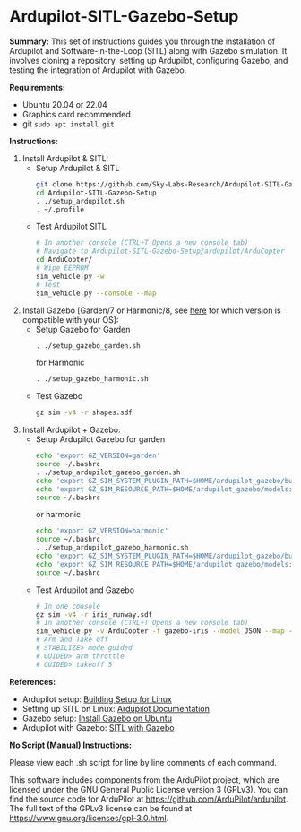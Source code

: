 # Ardupilot-SITL-Gazebo-Setup

**Summary:**
This set of instructions guides you through the installation of Ardupilot and Software-in-the-Loop (SITL) along with Gazebo simulation. It involves cloning a repository, setting up Ardupilot, configuring Gazebo, and testing the integration of Ardupilot with Gazebo.

**Requirements:**

- Ubuntu 20.04 or 22.04
- Graphics card recommended
- git `sudo apt install git`

**Instructions:**
1. Install Ardupilot & SITL:
   - Setup Ardupilot & SITL
      ```bash
      git clone https://github.com/Sky-Labs-Research/Ardupilot-SITL-Gazebo-Setup.git
      cd Ardupilot-SITL-Gazebo-Setup
      . ./setup_ardupilot.sh
      . ~/.profile 
      ```
   - Test Ardupilot SITL
      ```bash
      # In another console (CTRL+T Opens a new console tab)
      # Navigate to Ardupilot-SITL-Gazebo-Setup/ardupilot/ArduCopter
      cd ArduCopter/
      # Wipe EEPROM
      sim_vehicle.py -w
      # Test
      sim_vehicle.py --console --map
      ```
3. Install Gazebo [Garden/7 or Harmonic/8, see [here](https://gazebosim.org/docs/latest/getstarted/) for which version is compatible with your OS]:
   - Setup Gazebo
      for Garden
      ```bash
      . ./setup_gazebo_garden.sh
      ```
      for Harmonic
      ```bash
      . ./setup_gazebo_harmonic.sh
      ```
   - Test Gazebo
      ```bash
      gz sim -v4 -r shapes.sdf
      ```
4. Install Ardupilot + Gazebo:
   - Setup Ardupilot Gazebo for garden
      ```bash
      echo 'export GZ_VERSION=garden' 
      source ~/.bashrc
      . ./setup_ardupilot_gazebo_garden.sh
      echo 'export GZ_SIM_SYSTEM_PLUGIN_PATH=$HOME/ardupilot_gazebo/build:${GZ_SIM_SYSTEM_PLUGIN_PATH}' >> ~/.bashrc
      echo 'export GZ_SIM_RESOURCE_PATH=$HOME/ardupilot_gazebo/models:$HOME/ardupilot_gazebo/worlds:${GZ_SIM_RESOURCE_PATH}' >> ~/.bashrc
      source ~/.bashrc
      ```
      or harmonic
      ```bash
      echo 'export GZ_VERSION=harmonic'
      source ~/.bashrc
      . ./setup_ardupilot_gazebo_harmonic.sh
      echo 'export GZ_SIM_SYSTEM_PLUGIN_PATH=$HOME/ardupilot_gazebo/build:${GZ_SIM_SYSTEM_PLUGIN_PATH}' >> ~/.bashrc
      echo 'export GZ_SIM_RESOURCE_PATH=$HOME/ardupilot_gazebo/models:$HOME/ardupilot_gazebo/worlds:${GZ_SIM_RESOURCE_PATH}' >> ~/.bashrc
      source ~/.bashrc
      ```
   - Test Ardupilot and Gazebo
      ```bash
      # In one console
      gz sim -v4 -r iris_runway.sdf
      # In another console (CTRL+T Opens a new console tab)
      sim_vehicle.py -v ArduCopter -f gazebo-iris --model JSON --map --console
      # Arm and Take off
      # STABILIZE> mode guided
      # GUIDED> arm throttle
      # GUIDED> takeoff 5
      ```

**References:**
- Ardupilot setup: [Building Setup for Linux](https://ardupilot.org/dev/docs/building-setup-linux.html#building-setup-linux)
- Setting up SITL on Linux: [Ardupilot Documentation](https://ardupilot.org/dev/docs/setting-up-sitl-on-linux.html#setting-up-sitl-on-linux)
- Gazebo setup: [Install Gazebo on Ubuntu](https://gazebosim.org/docs/garden/install_ubuntu)
- Ardupilot with Gazebo: [SITL with Gazebo](https://ardupilot.org/dev/docs/sitl-with-gazebo.html)

**No Script (Manual) Instructions:**

Please view each .sh script for line by line comments of each command.



This software includes components from the ArduPilot project, which are licensed under the GNU General Public License version 3 (GPLv3). You can find the source code for ArduPilot at https://github.com/ArduPilot/ardupilot. The full text of the GPLv3 license can be found at https://www.gnu.org/licenses/gpl-3.0.html.
